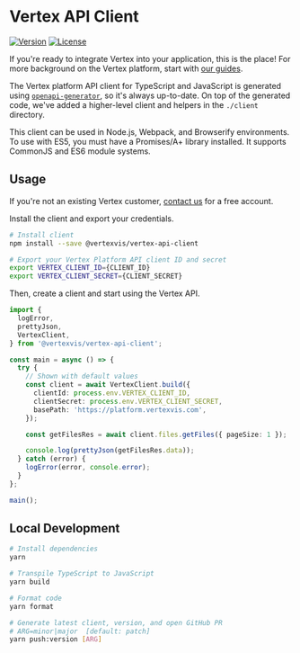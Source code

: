 # Vertex API Client

[![Version](https://img.shields.io/npm/v/@vertexvis/vertex-api-client.svg)](https://www.npmjs.com/package/@vertexvis/vertex-api-client)
[![License](https://img.shields.io/npm/l/@vertexvis/vertex-api-client.svg)](https://github.com/Vertexvis/vertex-api-client/blob/master/LICENSE)

If you're ready to integrate Vertex into your application, this is the place! For more background on the Vertex platform, start with [our guides](https://developer.vertexvis.com/guides).

The Vertex platform API client for TypeScript and JavaScript is generated using [`openapi-generator`](https://github.com/OpenAPITools/openapi-generator), so it's always up-to-date. On top of the generated code, we've added a higher-level client and helpers in the `./client` directory.

This client can be used in Node.js, Webpack, and Browserify environments. To use with ES5, you must have a Promises/A+ library installed. It supports CommonJS and ES6 module systems.

## Usage

If you're not an existing Vertex customer, [contact us](https://developer.vertexvis.com/docs/support) for a free account.

Install the client and export your credentials.

```bash
# Install client
npm install --save @vertexvis/vertex-api-client

# Export your Vertex Platform API client ID and secret
export VERTEX_CLIENT_ID={CLIENT_ID}
export VERTEX_CLIENT_SECRET={CLIENT_SECRET}
```

Then, create a client and start using the Vertex API.

```ts
import {
  logError,
  prettyJson,
  VertexClient,
} from '@vertexvis/vertex-api-client';

const main = async () => {
  try {
    // Shown with default values
    const client = await VertexClient.build({
      clientId: process.env.VERTEX_CLIENT_ID,
      clientSecret: process.env.VERTEX_CLIENT_SECRET,
      basePath: 'https://platform.vertexvis.com',
    });

    const getFilesRes = await client.files.getFiles({ pageSize: 1 });

    console.log(prettyJson(getFilesRes.data));
  } catch (error) {
    logError(error, console.error);
  }
};

main();
```

## Local Development

```bash
# Install dependencies
yarn

# Transpile TypeScript to JavaScript
yarn build

# Format code
yarn format

# Generate latest client, version, and open GitHub PR
# ARG=minor|major  [default: patch]
yarn push:version [ARG]
```
